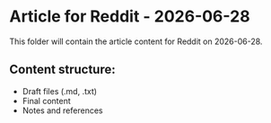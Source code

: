 # Article for Reddit - 2026-06-28

This folder will contain the article content for Reddit on 2026-06-28.

## Content structure:
- Draft files (.md, .txt)
- Final content
- Notes and references
